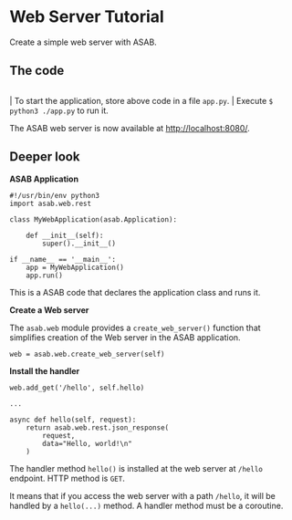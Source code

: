 Web Server Tutorial
===================

Create a simple web server with ASAB.

The code
--------

``` {.python}
```

| To start the application, store above code in a file `app.py`.
| Execute `$ python3 ./app.py` to run it.

The ASAB web server is now available at <http://localhost:8080/>.

Deeper look
-----------

**ASAB Application**

``` {.python}
#!/usr/bin/env python3
import asab.web.rest

class MyWebApplication(asab.Application):

    def __init__(self):
        super().__init__()

if __name__ == '__main__':
    app = MyWebApplication()
    app.run()
```

This is a ASAB code that declares the application class and runs it.

**Create a Web server**

The `asab.web` module provides a `create_web_server()` function that
simplifies creation of the Web server in the ASAB application.

``` {.python}
web = asab.web.create_web_server(self)
```

**Install the handler**

``` {.python}
web.add_get('/hello', self.hello)

...

async def hello(self, request):
    return asab.web.rest.json_response(
        request,
        data="Hello, world!\n"
    )
```

The handler method `hello()` is installed at the web server at `/hello`
endpoint. HTTP method is `GET`.

It means that if you access the web server with a path `/hello`, it will
be handled by a `hello(...)` method. A handler method must be a
coroutine.
